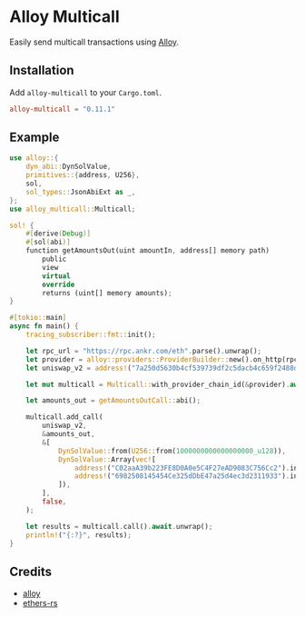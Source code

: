# Alloy Multicall

Easily send multicall transactions using [Alloy].

[Alloy]: https://github.com/alloy-rs/alloy

## Installation

Add `alloy-multicall` to your `Cargo.toml`.

```toml
alloy-multicall = "0.11.1"
```

## Example

```rust
use alloy::{
    dyn_abi::DynSolValue,
    primitives::{address, U256},
    sol,
    sol_types::JsonAbiExt as _,
};
use alloy_multicall::Multicall;

sol! {
    #[derive(Debug)]
    #[sol(abi)]
    function getAmountsOut(uint amountIn, address[] memory path)
        public
        view
        virtual
        override
        returns (uint[] memory amounts);
}

#[tokio::main]
async fn main() {
    tracing_subscriber::fmt::init();

    let rpc_url = "https://rpc.ankr.com/eth".parse().unwrap();
    let provider = alloy::providers::ProviderBuilder::new().on_http(rpc_url);
    let uniswap_v2 = address!("7a250d5630b4cf539739df2c5dacb4c659f2488d");

    let mut multicall = Multicall::with_provider_chain_id(&provider).await.unwrap();

    let amounts_out = getAmountsOutCall::abi();

    multicall.add_call(
        uniswap_v2,
        &amounts_out,
        &[
            DynSolValue::from(U256::from(1000000000000000000_u128)),
            DynSolValue::Array(vec![
                address!("C02aaA39b223FE8D0A0e5C4F27eAD9083C756Cc2").into(),
                address!("6982508145454Ce325dDbE47a25d4ec3d2311933").into(),
            ]),
        ],
        false,
    );

    let results = multicall.call().await.unwrap();
    println!("{:?}", results);
}
```


## Credits

- [alloy]
- [ethers-rs]

[alloy]: https://github.com/alloy-rs
[ethers-rs]: https://github.com/gakonst/ethers-rs
